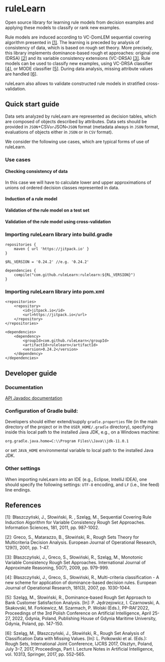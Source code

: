 # ruleLearn
Open source library for learning rule models from decision examples and applying these models to classify or rank new examples. 

Rule models are induced according to VC-DomLEM sequential covering algorithm presented in [[1]](#VCDomLEM). The learning is preceded by analysis of consistency of data, which is based on rough set theory. More precisely, this library implements dominance-based rough et approaches: original one (DRSA) [[2]](#DRSA) and its variable consistency extensions (VC-DRSA) [[3]](#VCDRSA). Rule models can be used to classify new examples, using VC-DRSA classifier [[4](#VCDRSA-Classifier)], or MODE classifier [[5](#Mode-Classifier)]. During data analysis, missing attribute values are handled [[6](#DRSA-MV)].

ruleLearn also allows to validate constructed rule models in stratified cross-validation.

## Quick start guide
Data sets analyzed by ruleLearn are represented as decision tables, which are composed of objects described by attributes. Data sets should be provided in `JSON`+CSV` or `JSON`+JSON` format (metadata always in `JSON` format, evaluations of objects either in `JSON` or in `CSV` format).

We consider the following use cases, which are typical forms of use of ruleLearn.

### Use cases

#### Checking consistency of data
In this case we will have to calculate lower and upper approximations of unions od ordered decision classes represented in data. 

#### Induction of a rule model

#### Validation of the rule model on a test set

#### Validation of the rule model using cross-validation

### Importing ruleLearn library into build.gradle
```
repositories {
    maven { url 'https://jitpack.io' }
}

$RL_VERSION = '0.24.2' //e.g. '0.24.2'

dependencies {
    compile("com.github.ruleLearn:rulelearn:${RL_VERSION}")
}
```

### Importing ruleLearn library into pom.xml
```
<repositories>
    <repository>
        <id>jitpack.io</id>
        <url>https://jitpack.io</url>
    </repository>
</repositories>

<dependencies>
    <dependency>
        <groupId>com.github.ruleLearn</groupId>
        <artifactId>rulelearn</artifactId>
        <version>0.24.2</version>
    </dependency>
</dependencies>
```

## Developer guide

### Documentation
[API Javadoc documentation](https://javadoc.jitpack.io/com/github/rulelearn/ruleLearn/latest/javadoc/)

### Configuration of Gradle build:
Developers should either extend/supply `gradle.properties` file (in the main directory of the project
or in the `USER_HOME/.gradle` directory), specifying inside this local path to the installed Java JDK,
e.g., on a Windows machine:

`org.gradle.java.home=C:\\Program Files\\Java\\jdk-11.0.1`

or set `JAVA_HOME` environmental variable to local path to the installed Java JDK.

### Other settings
When importing ruleLearn into an IDE (e.g., Eclipse, IntelliJ IDEA), one should specify the following settings: `UTF-8` encoding, and `LF` (i.e., line feed) line endings.

## References

<a name="VCDomLEM">[1]</a>: Błaszczyński, J., Słowiński, R. , Szeląg, M., Sequential Covering Rule Induction Algorithm for Variable Consistency Rough Set Approaches. Information Sciences, 181, 2011, pp. 987-1002.

<a name="DRSA">[2]</a>: Greco, S., Matarazzo, B., Słowiński, R., Rough Sets Theory for Multicriteria Decision Analysis. European Journal of Operational Research, 129(1), 2001, pp. 1-47.

<a name="VCDRSA">[3]</a>: Błaszczyński, J., Greco, S., Słowiński, R., Szeląg, M., Monotonic Variable Consistency Rough Set Approaches. International Journal of Approximate Reasoning, 50(7), 2009, pp. 979-999.

<a name="VCDRSA-Classifier">[4]</a>: Błaszczyński, J., Greco, S., Słowiński, R., Multi-criteria classification - A new scheme for application of dominance-based decision rules. European Journal of Operational Research, 181(3), 2007, pp. 1030-1044.

<a name="Mode-Classifier">[5]</a>: Szeląg, M., Słowiński, R., Dominance-based Rough Set Approach to Bank Customer Satisfaction Analysis. [In]: P. Jędrzejowicz, I. Czarnowski, A. Skakovski, M. Forkiewicz, M. Szarmach, P. Wolski (Eds.), PP-RAI'2022, Proceedings of the 3rd Polish Conference on Artificial Intelligence, April 25-27, 2022, Gdynia, Poland, Publishing House of Gdynia Maritime University, Gdynia, Poland, pp. 147-150.

<a name="DRSA-MV">[6]</a>: Szeląg, M., Błaszczyński, J., Słowiński, R., Rough Set Analysis of Classification Data with Missing Values. [In]: L. Polkowski et al. (Eds.): Rough Sets, International Joint Conference, IJCRS 2017, Olsztyn, Poland, July 3–7, 2017, Proceedings, Part I. Lecture Notes in Artificial Intelligence, vol. 10313, Springer, 2017, pp. 552–565.
